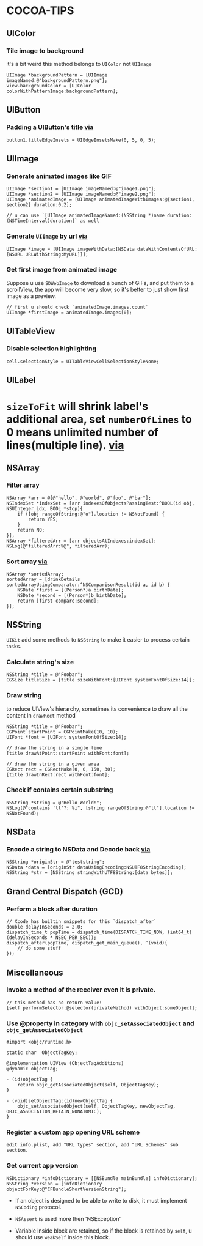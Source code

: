 COCOA-TIPS
==========

UIColor
-------

### Tile image to background
it's a bit weird this method belongs to `UIColor` not `UIImage`
```
UIImage *backgroundPattern = [UIImage imageNamed:@"backgroundPattern.png"];
view.backgroundColor = [UIColor colorWithPatternImage:backgroundPattern];
```


UIButton
--------

### Padding a UIButton's title [via](http://blog.daveworld.net/2011/03/how-to-add-padding-to-uibuttons-title.html)
```
button1.titleEdgeInsets = UIEdgeInsetsMake(0, 5, 0, 5);
```


UIImage
-------

### Generate animated images like GIF
```
UIImage *section1 = [UIImage imageNamed:@"image1.png"];
UIImage *section2 = [UIImage imageNamed:@"image2.png"];
UIImage *animatedImage = [UIImage animatedImageWithImages:@{section1, section2} duration:0.2];

// u can use `[UIImage animatedImageNamed:(NSString *)name duration:(NSTimeInterval)duration]` as well
```

### Generate `UIImage` by url [via](http://stackoverflow.com/a/2782491/94962)
```
UIImage *image = [UIImage imageWithData:[NSData dataWithContentsOfURL:[NSURL URLWithString:MyURL]]];
```

### Get first image from animated image
Suppose u use `SDWebImage` to download a bunch of GIFs, and put them to a scrollView, the app will become very slow, so it's better to just show first image as a preview.

```
// first u should check `animatedImage.images.count`
UIImage *firstImage = animatedImage.images[0];
```

UITableView
-----------

### Disable selection highlighting
```
cell.selectionStyle = UITableViewCellSelectionStyleNone;
```


UILabel
-------

# `sizeToFit` will shrink label's additional area, set `numberOfLines` to 0 means unlimited number of lines(multiple line). [via](http://stackoverflow.com/q/1054558/94962)


NSArray
-------

### Filter array
```
NSArray *arr = @[@"hello", @"world", @"foo", @"bar"];
NSIndexSet *indexSet = [arr indexesOfObjectsPassingTest:^BOOL(id obj, NSUInteger idx, BOOL *stop){
	if ([obj rangeOfString:@"o"].location != NSNotFound) {
		return YES;
	}
	return NO;
}];
NSArray *filteredArr = [arr objectsAtIndexes:indexSet];
NSLog(@"filteredArr:%@", filteredArr);
```

### Sort array [via](http://stackoverflow.com/a/805589/94962)
```
NSArray *sortedArray;
sortedArray = [drinkDetails sortedArrayUsingComparator:^NSComparisonResult(id a, id b) {
    NSDate *first = [(Person*)a birthDate];
    NSDate *second = [(Person*)b birthDate];
    return [first compare:second];
}];
```


NSString
--------

`UIKit` add some methods to `NSString` to make it easier to process certain tasks.

### Calculate string's size
```
NSString *title = @"Foobar";
CGSize titleSize = [title sizeWithFont:[UIFont systemFontOfSize:14]];
```

### Draw string
to reduce UIView's hierarchy, sometimes its convenience to draw all the content in `drawRect` method
```
NSString *title = @"Foobar";
CGPoint startPoint = CGPointMake(10, 10);
UIFont *font = [UIFont systemFontOfSize:14];

// draw the string in a single line
[title drawAtPoint:startPoint withFont:font];

// draw the string in a given area
CGRect rect = CGRectMake(0, 0, 150, 30);
[title drawInRect:rect withFont:font];
```

### Check if contains certain substring
```
NSString *string = @"Hello World!";
NSLog(@"contains 'll'?: %i", [string rangeOfString:@"ll"].location != NSNotFound);
```


NSData
------

### Encode a string to NSData and Decode back [via](http://stackoverflow.com/q/901357/94962)
```
NSString *originStr = @"teststring";
NSData *data = [originStr dataUsingEncoding:NSUTF8StringEncoding];
NSString *str = [NSString stringWithUTF8String:[data bytes]];
```


Grand Central Dispatch (GCD)
----------------------------

### Perform a block after duration
```
// Xcode has builtin snippets for this `dispatch_after` 
double delayInSeconds = 2.0;
dispatch_time_t popTime = dispatch_time(DISPATCH_TIME_NOW, (int64_t)(delayInSeconds * NSEC_PER_SEC));
dispatch_after(popTime, dispatch_get_main_queue(), ^(void){
	// do some stuff
});
```


Miscellaneous
-------------

### Invoke a method of the receiver even it is private.
```
// this method has no return value!
[self performSelector:@selector(privateMethod) withObject:someObject];
```

### Use @property in category with `objc_setAssociatedObject` and  `objc_getAssociatedObject`
```
#import <objc/runtime.h>

static char  ObjectTagKey;

@implementation UIView (ObjectTagAdditions)
@dynamic objectTag;

- (id)objectTag {
    return objc_getAssociatedObject(self, ObjectTagKey);
}

- (void)setObjectTag:(id)newObjectTag {
    objc_setAssociatedObject(self, ObjectTagKey, newObjectTag, OBJC_ASSOCIATION_RETAIN_NONATOMIC);
}
```

### Register a custom app opening URL scheme

```
edit info.plist, add "URL types" section, add "URL Schemes" sub section.
```

### Get current app version

```
NSDictionary *infoDictionary = [[NSBundle mainBundle] infoDictionary];
NSString *version = [infoDictionary objectForKey:@"CFBundleShortVersionString"];
```

* If an object is designed to be able to write to disk, it must implement `NSCoding` protocol.

* `NSAssert` is used more then 'NSException'

* Variable inside block are retained, so if the block is retained by `self`, u should use `weakSelf` inside this block.


